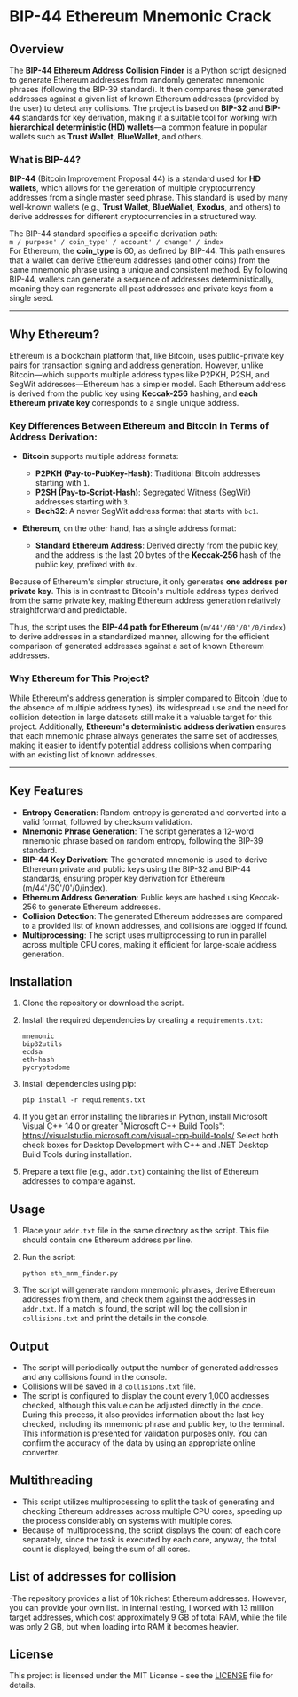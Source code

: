 # BIP-44 Ethereum Mnemonic Crack

## Overview

The **BIP-44 Ethereum Address Collision Finder** is a Python script designed to generate Ethereum addresses from randomly generated mnemonic phrases (following the BIP-39 standard). It then compares these generated addresses against a given list of known Ethereum addresses (provided by the user) to detect any collisions. The project is based on **BIP-32** and **BIP-44** standards for key derivation, making it a suitable tool for working with **hierarchical deterministic (HD) wallets**—a common feature in popular wallets such as **Trust Wallet**, **BlueWallet**, and others.

### What is BIP-44?

**BIP-44** (Bitcoin Improvement Proposal 44) is a standard used for **HD wallets**, which allows for the generation of multiple cryptocurrency addresses from a single master seed phrase. This standard is used by many well-known wallets (e.g., **Trust Wallet**, **BlueWallet**, **Exodus**, and others) to derive addresses for different cryptocurrencies in a structured way.

The BIP-44 standard specifies a specific derivation path:  
`m / purpose' / coin_type' / account' / change' / index`  
For Ethereum, the **coin_type** is 60, as defined by BIP-44. This path ensures that a wallet can derive Ethereum addresses (and other coins) from the same mnemonic phrase using a unique and consistent method. By following BIP-44, wallets can generate a sequence of addresses deterministically, meaning they can regenerate all past addresses and private keys from a single seed.

---

## Why Ethereum?

Ethereum is a blockchain platform that, like Bitcoin, uses public-private key pairs for transaction signing and address generation. However, unlike Bitcoin—which supports multiple address types like P2PKH, P2SH, and SegWit addresses—Ethereum has a simpler model. Each Ethereum address is derived from the public key using **Keccak-256** hashing, and **each Ethereum private key** corresponds to a single unique address. 

### Key Differences Between Ethereum and Bitcoin in Terms of Address Derivation:

- **Bitcoin** supports multiple address formats:
  - **P2PKH (Pay-to-PubKey-Hash)**: Traditional Bitcoin addresses starting with `1`.
  - **P2SH (Pay-to-Script-Hash)**: Segregated Witness (SegWit) addresses starting with `3`.
  - **Bech32**: A newer SegWit address format that starts with `bc1`.

- **Ethereum**, on the other hand, has a single address format:
  - **Standard Ethereum Address**: Derived directly from the public key, and the address is the last 20 bytes of the **Keccak-256** hash of the public key, prefixed with `0x`.

Because of Ethereum's simpler structure, it only generates **one address per private key**. This is in contrast to Bitcoin's multiple address types derived from the same private key, making Ethereum address generation relatively straightforward and predictable. 

Thus, the script uses the **BIP-44 path for Ethereum** (`m/44'/60'/0'/0/index`) to derive addresses in a standardized manner, allowing for the efficient comparison of generated addresses against a set of known Ethereum addresses.

### Why Ethereum for This Project?

While Ethereum's address generation is simpler compared to Bitcoin (due to the absence of multiple address types), its widespread use and the need for collision detection in large datasets still make it a valuable target for this project. Additionally, **Ethereum's deterministic address derivation** ensures that each mnemonic phrase always generates the same set of addresses, making it easier to identify potential address collisions when comparing with an existing list of known addresses.

---

## Key Features

- **Entropy Generation**: Random entropy is generated and converted into a valid format, followed by checksum validation.
- **Mnemonic Phrase Generation**: The script generates a 12-word mnemonic phrase based on random entropy, following the BIP-39 standard.
- **BIP-44 Key Derivation**: The generated mnemonic is used to derive Ethereum private and public keys using the BIP-32 and BIP-44 standards, ensuring proper key derivation for Ethereum (m/44'/60'/0'/0/index).
- **Ethereum Address Generation**: Public keys are hashed using Keccak-256 to generate Ethereum addresses.
- **Collision Detection**: The generated Ethereum addresses are compared to a provided list of known addresses, and collisions are logged if found.
- **Multiprocessing**: The script uses multiprocessing to run in parallel across multiple CPU cores, making it efficient for large-scale address generation.

## Installation

1. Clone the repository or download the script.
2. Install the required dependencies by creating a `requirements.txt`:

    ```
    mnemonic
    bip32utils
    ecdsa
    eth-hash
    pycryptodome
    ```

3. Install dependencies using pip:

    ```
    pip install -r requirements.txt
    ```
4. If you get an error installing the libraries in Python, install Microsoft Visual C++ 14.0 or greater "Microsoft C++ Build Tools": https://visualstudio.microsoft.com/visual-cpp-build-tools/
Select both check boxes for Desktop Development with C++ and .NET Desktop Build Tools during installation.

5. Prepare a text file (e.g., `addr.txt`) containing the list of Ethereum addresses to compare against.

## Usage

1. Place your `addr.txt` file in the same directory as the script. This file should contain one Ethereum address per line.
2. Run the script:

    ```
    python eth_mnm_finder.py
    ```

3. The script will generate random mnemonic phrases, derive Ethereum addresses from them, and check them against the addresses in `addr.txt`. If a match is found, the script will log the collision in `collisions.txt` and print the details in the console.

## Output

- The script will periodically output the number of generated addresses and any collisions found in the console.
- Collisions will be saved in a `collisions.txt` file.
- The script is configured to display the count every 1,000 addresses checked, although this value can be adjusted directly in the code. During this process, it also provides information about the last key checked, including its mnemonic phrase and public key, to the terminal. This information is presented for validation purposes only. You can confirm the accuracy of the data by using an appropriate online converter.

## Multithreading

- This script utilizes multiprocessing to split the task of generating and checking Ethereum addresses across multiple CPU cores, speeding up the process considerably on systems with multiple cores.
- Because of multiprocessing, the script displays the count of each core separately, since the task is executed by each core, anyway, the total count is displayed, being the sum of all cores.

## List of addresses for collision
-The repository provides a list of 10k richest Ethereum addresses. However, you can provide your own list. In internal testing, I worked with 13 million target addresses, which cost approximately 9 GB of total RAM, while the file was only 2 GB, but when loading into RAM it becomes heavier. 
## License

This project is licensed under the MIT License - see the [LICENSE](LICENSE) file for details.
